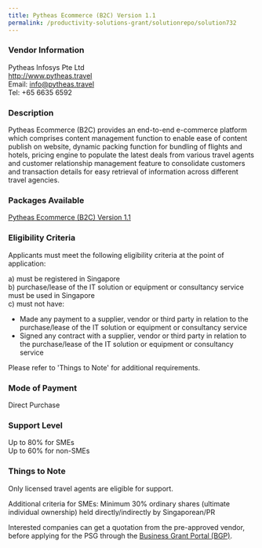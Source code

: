 ```yaml
---
title: Pytheas Ecommerce (B2C) Version 1.1
permalink: /productivity-solutions-grant/solutionrepo/solution732
---
```


### Vendor Information
Pytheas Infosys Pte Ltd<br>http://www.pytheas.travel<br>Email: info@pytheas.travel<br>Tel: +65 6635 6592

### Description

Pytheas Ecommerce (B2C) provides an end-to-end e-commerce platform which comprises content management function to enable ease of content publish on website, dynamic packing function for bundling of flights and hotels, pricing engine to populate the latest deals from various travel agents and customer relationship management feature to consolidate customers and transaction details for easy retrieval of information across different travel agencies. 

### Packages Available

<a href='https://www.gobusiness.gov.sg/images/psg/Pytheas_Annex_3_Part_1.pdf' target='_blank'>Pytheas Ecommerce (B2C) Version 1.1</a>

### Eligibility Criteria

Applicants must meet the following eligibility criteria at the point of application:

a) must be registered in Singapore <br>
b) purchase/lease of the IT solution or equipment or consultancy service must be used in Singapore <br>
c) must not have:
- Made any payment to a supplier, vendor or third party in relation to the purchase/lease of the IT solution or equipment or consultancy service
- Signed any contract with a supplier, vendor or third party in relation to the purchase/lease of the IT solution or equipment or consultancy service

Please refer to 'Things to Note' for additional requirements.

### Mode of Payment
Direct Purchase

### Support Level
Up to 80% for SMEs <br>
Up to 60% for non-SMEs

### Things to Note
Only licensed travel agents are eligible for support.

Additional criteria for SMEs: 
Minimum 30% ordinary shares (ultimate individual ownership) held directly/indirectly by Singaporean/PR

Interested companies can get a quotation from the pre-approved vendor, before applying for the PSG through the <a target='_blank' href='https://www.businessgrants.gov.sg/'>Business Grant Portal (BGP)</a>.
